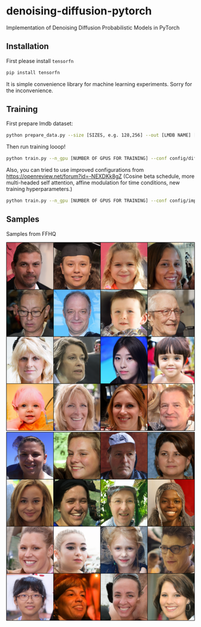 # denoising-diffusion-pytorch
Implementation of Denoising Diffusion Probabilistic Models in PyTorch

## Installation

First please install `tensorfn`

```bash
pip install tensorfn
```

It is simple convenience library for machine learning experiments. Sorry for the inconvenience.

## Training

First prepare lmdb dataset:

```bash
python prepare_data.py --size [SIZES, e.g. 128,256] --out [LMDB NAME] [DATASET PATH]
```

Then run training looop!


```bash
python train.py --n_gpu [NUMBER OF GPUS FOR TRAINING] --conf config/diffusion.conf 
```

Also, you can tried to use improved configurations from https://openreview.net/forum?id=-NEXDKk8gZ (Cosine beta schedule, more multi-headed self attention, affine modulation for time conditions, new training hyperparameters.)

```bash
python train.py --n_gpu [NUMBER OF GPUS FOR TRAINING] --conf config/improved.conf 
```

## Samples

Samples from FFHQ

![Samples from FFHQ 1](doc/diffusion3.png)
![Samples from FFHQ 2](doc/diffusion4.png)